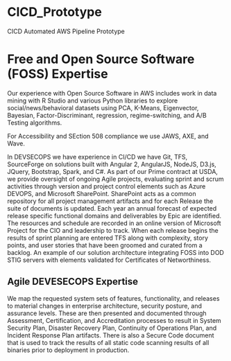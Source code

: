 # CICD_Prototype
CICD Automated AWS Pipeline Prototype

# Free and Open Source Software (FOSS) Expertise
Our experience with Open Source Software in AWS includes work in data mining with R Studio and various Python libraries to explore social/news/behavioral datasets using PCA, K-Means, Eigenvector, Bayesian, Factor-Discriminant, regression, regime-switching, and A/B Testing algorithms.  

For Accessibility and SEction 508 compliance we use JAWS, AXE, and Wave.  

In DEVSECOPS we have experience in CI/CD we have Git, TFS, SourceForge on solutions built with Angular 2, AngularJS, NodeJS, D3.js, JQuery, Bootstrap, Spark, and C#.
As part of our Prime contract at USDA, we provide oversight of ongoing Agile projects, evaluating sprint and scrum activities through version and project control elements such as Azure DEVOPS, and Microsoft SharePoint. SharePoint acts as a common repository for all project management artifacts and for each Release the suite of documents is updated. Each year an annual forecast of expected release specific functional domains and deliverables by Epic are identified. The resources and schedule are recorded in an online version of Microsoft Project for the CIO and leadership to track. When each release begins the results of sprint planning are entered TFS along with complexity, story points, and user stories that have been groomed and curated from a backlog. An example of our solution architecture integrating FOSS into DOD STIG servers with elements validated for Certificates of Networthiness.

## Agile DEVESECOPS Expertise
We map the requested system sets of features, functionality, and releases to material changes in enterprise architecture, security posture, and assurance levels. These are then presented and documented through Assessment, Certification, and Accreditation processes to result in System Security Plan, Disaster Recovery Plan, Continuity of Operations Plan, and Incident Response Plan artifacts. There is also a Secure Code document that is used to track the results of all static code scanning results of all binaries prior to deployment in production. 
